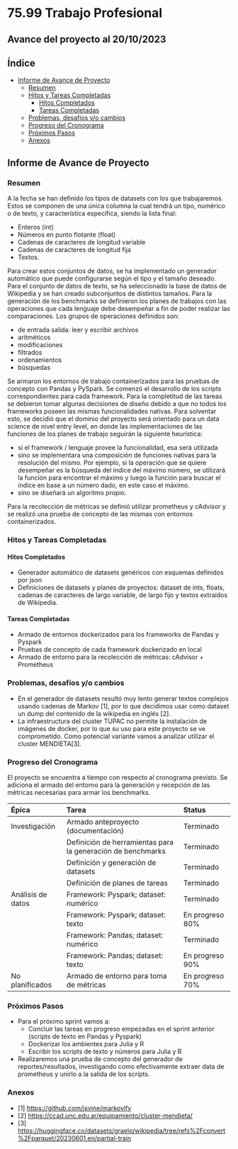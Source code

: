 # 75.99 Trabajo Profesional

## Avance del proyecto al 20/10/2023

## Índice

- [Informe de Avance de Proyecto](#informe-de-avance-de-proyecto)
  - [Resumen](#resumen)
  - [Hitos y Tareas Completadas](#hitos-y-tareas-completadas)
    - [Hitos Completados](#hitos-completados)
    - [Tareas Completadas](#tareas-completadas)
  - [Problemas, desafíos y/o cambios](#problemas-desafíos-yo-cambios)
  - [Progreso del Cronograma](#progreso-del-cronograma)
  - [Próximos Pasos](#próximos-pasos)
  - [Anexos](#anexos)

## Informe de Avance de Proyecto

### Resumen

A la fecha se han definido los tipos de datasets con los que trabajaremos. Estos se componen de una única columna la cual tendrá un tipo, numérico o de texto, y característica específica, siendo la lista final:

- Enteros (int)
- Números en punto flotante (float)
- Cadenas de caracteres de longitud variable
- Cadenas de caracteres de longitud fija
- Textos.

Para crear estos conjuntos de datos, se ha implementado un generador automático que puede configurarse según el tipo y el tamaño deseado. Para el conjunto de datos de texto, se ha seleccionado la base de datos de Wikipedia y se han creado subconjuntos de distintos tamaños.
Para la generación de los benchmarks se definieron los planes de trabajos con las operaciones que cada lenguaje debe desempeñar a fin de poder realizar las comparaciones. Los grupos de operaciones definidos son:

- de entrada salida: leer y escribir archivos
- aritméticos
- modificaciones
- filtrados
- ordenamientos
- búsquedas

Se armaron los entornos de trabajo containerizados para las pruebas de concepto con Pandas y PySpark. Se comenzó el desarrollo de los scripts correspondientes para cada framework.
Para la completitud de las tareas se debieron tomar algunas decisiones de diseño debido a que no todos los frameworks poseen las mismas funcionalidades nativas. Para solventar esto, se decidió que el dominio del proyecto será orientado para un data science de nivel entry level, en donde las implementaciones de las funciones de los planes de trabajo seguirán la siguiente heurística:

- si el framework / lenguaje provee la funcionalidad, esa será utilizada
- sino se implementara una composición de funciones nativas para la resolución del mismo. Por ejemplo, si la operación que se quiere desempeñar es la búsqueda del índice del máximo número, se utilizará la función para encontrar el máximo y luego la función para buscar el índice en base a un número dado, en este caso el máximo.
- sino se diseñará un algoritmo propio.

Para la recolección de métricas se definió utilizar prometheus y cAdvisor y se realizó una prueba de concepto de las mismas con entornos containerizados.

### Hitos y Tareas Completadas

#### Hitos Completados

- Generador automático de datasets genéricos con esquemas definidos por json
- Definiciones de datasets y planes de proyectos: dataset de ints, floats, cadenas de caracteres de largo variable, de largo fijo y textos extraídos de Wikipedia.

#### Tareas Completadas

- Armado de entornos dockerizados para los frameworks de Pandas y Pyspark
- Pruebas de concepto de cada framework dockerizado en local
- Armado de entorno para la recolección de métricas: cAdvisor + Prometheus

### Problemas, desafíos y/o cambios

- En el generador de datasets resultó muy lento generar textos complejos usando cadenas de Markov [1], por lo que decidimos usar como dataset un dump del contenido de la wikipedia en inglés [2].
- La infraestructura del cluster TUPAC no permite la instalación de imágenes de docker, por lo que su uso para este proyecto se ve comprometido. Como potencial variante vamos a analizar utilizar el cluster MENDIETA[3].

### Progreso del Cronograma

El proyecto se encuentra a tiempo con respecto al cronograma previsto. Se adiciona el armado del entorno para la generación y recepción de las métricas necesarias para armar los benchmarks.

| Épica             | Tarea                                                       | Status          |
| :---------------- | :---------------------------------------------------------- | :-------------- |
| Investigación     | Armado anteproyecto (documentación)                         | Terminado       |
|                   | Definición de herramientas para la generación de benchmarks | Terminado       |
|                   | Definición y generación de datasets                         | Terminado       |
|                   | Definición de planes de tareas                              | Terminado       |
| Análisis de datos | Framework: Pyspark; dataset: numérico                       | Terminado       |
|                   | Framework: Pyspark; dataset: texto                          | En progreso 80% |
|                   | Framework: Pandas; dataset: numérico                        | Terminado       |
|                   | Framework: Pandas; dataset: texto                           | En progreso 90% |
| No planificados   | Armado de entorno para toma de métricas                     | En progreso 70% |

### Próximos Pasos

- Para el próximo sprint vamos a:
  - Concluir las tareas en progreso empezadas en el sprint anterior (scripts de texto en Pandas y Pyspark)
  - Dockerizar los ambientes para Julia y R
  - Escribir los scripts de texto y números para Julia y R
- Realizaremos una prueba de concepto del generador de reportes/resultados, investigando como efectivamente extraer data de prometheus y unirlo a la salida de los scripts.

### Anexos

- [1] https://github.com/jsvine/markovify
- [2] https://ccad.unc.edu.ar/equipamiento/cluster-mendieta/
- [3] https://huggingface.co/datasets/graelo/wikipedia/tree/refs%2Fconvert%2Fparquet/20230601.en/partial-train
